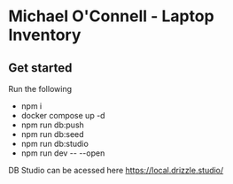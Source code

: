 # Michael O'Connell - Laptop Inventory

## Get started
Run the following 
- npm i
- docker compose up -d
- npm run db:push
- npm run db:seed
- npm run db:studio
- npm run dev -- --open

DB Studio can be acessed here https://local.drizzle.studio/
